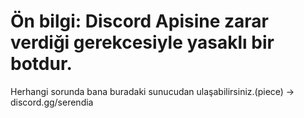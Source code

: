 # Ön bilgi: Discord Apisine zarar verdiği gerekcesiyle yasaklı bir botdur.

Herhangi sorunda bana buradaki sunucudan ulaşabilirsiniz.(piece) -> discord.gg/serendia
